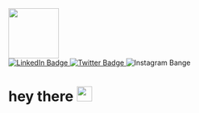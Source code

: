<div id="header" aling="center">
<div id="badges">
<a href="https://www.linkedin.com/in/veli-ismailov-294312234/">
  <img src="https://media.giphy.com/media/lP8xu5t2DLGG045H8F/giphy.gif" width=100"/> </div>
 <img src="https://img.shields.io/badge/LinkedIn-blu?logo=linkedin&logoColor=white&style=for-the-badge"  alt="LinkedIn Badge"/> 
<a/>                                                                                                                             
<a href="https://twitter.com/VilliIsmailov">   
                                                                                                                                      <img src="https://img.shields.io/badge/Twitter-blue?style=for-the-badge&logo=twitter&logoColor=white"  alt="Twitter Badge"/>
  <a/>
  <href="https://www.instagram.com/vel.ismailov/">
 <img src="https://img.shields.io/badge/Instagram-red?style=for-the-badge&logo=instagram&logoColor=white" alt="Instagram Bange"/>   
 <a/>                                                                                                                                 </div>

                                                                                                                               
<img src="https://komarev.com/ghpvc/?username=your-github-username&style=flat-square&color=blue" alt=""/>
                                                                                                       
<h1>
  hey there
  <img src="https://media.giphy.com/media/hvRJCLFzcasrR4ia7z/giphy.gif" width="30px"/>
</h1>
                                                                                                      
